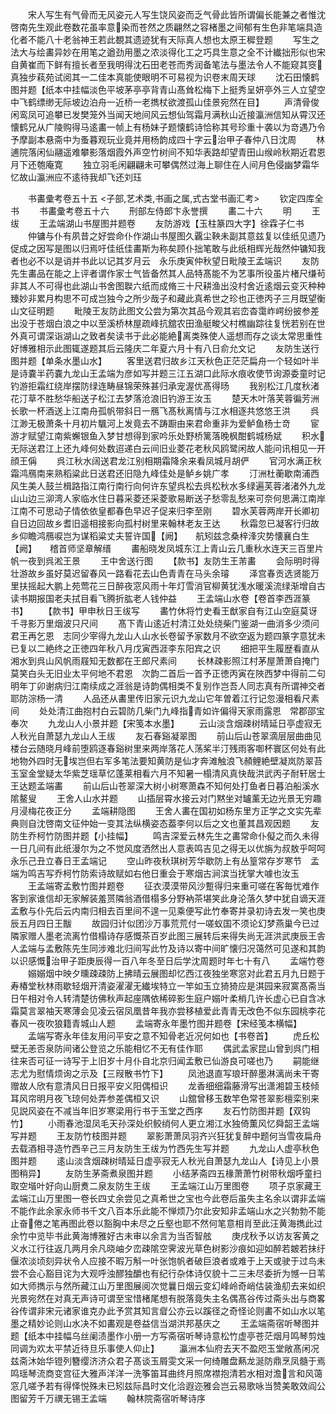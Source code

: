 <!-- { "loadSidebar": true } -->
　　宋人写生有气骨而无风姿元人写生饶风姿而乏气骨此皆所谓偏长能兼之者惟沈啓南先生观此卷数花虽率意染而苍然之质翩然之容楮墨之间郁有生色非笔端具造化者不能八十老翁神王若此覩其遗迹犹有天际真人想也太原王穉登题
　　写生之法大与绘畵异妙在用笔之遒劲用墨之浓淡得化工之巧具生意之全不计纎拙形似也宋自黄崔而下鲜有擅长者至我明得沈石田老苍而秀润备笔法与墨法令人不能窥其窔真独步萟苑试阅其一二佳本真能使眼明不可易视为识卷末周天球
　　沈石田懐鹤图并题【纸本中挂幅淡色平坡茅亭亭背青山髙耸松梅下上挺秀呈妍亭外三人立望空中飞鹤缥缈无际坡边泊舟一近桥一老擕杖欲渡孤山佳景宛然在目】
　　声清骨俊闲鸾凤可追攀已发樊笼外当闻天地间风云想仙驾霜月满秋山近接瀛洲信知从霄汉还　懐鹤兄从广陵购得马逺畵一帧上有杨妹子题懐鹤诗恰称其号珍重十袭以为竒遇乃令予摩副本悬斋中为蚤暮观玩业竟并用杨韵成四十字云治甲子春仲八日沈周
　　林逋院落闲仙翮遥难攀影落烟霞外声空竹树间不知华表路却望青田山缑岭秋期近君恩月下还匏庵寛
　　独立羽毛闲翩翩未可攀偶然过海上聊住在人间月色侵幽梦霜华忆故山瀛洲应不逺待我却飞还刘珏

　　书畵彚考卷五十五
<子部,艺术类,书画之属,式古堂书画汇考>
　　钦定四库全书
　　书畵彚考卷五十六
　　刑部左侍郎卞永誉撰
　　畵二十六
　　明
　　王　绂
　　王孟端湖山书屋图并题卷
　　友防游戏【玉柱篆四大字】徐霖子仁书
　　仲镛与仆有夙昔之好尝命仆作湖山书屋图久覊尘鞅未副其意兹复以佳纸见遗乃促成之因写是图以归焉吁佳纸佳畵斯为称矣顾仆拙笔敢与此纸相辉光哉然仲镛知我者也必不以是诮并书此以记其岁月云　永乐庚寅仲秋望日毗陵王孟端识
　　友防先生畵品在能之上评者谓作家士气皆备然其人品特髙能不为艺事所役虽片楮尺缣茍非其人不可得也此湖山书舍图聫六纸而成脩三十尺耕渔出没村舍近逺烟云变灭种种臻妙非累月构思不可成岂独今之所少哉子和藏此真希世之珍也正徳丙子三月既望衡山文征明题
　　毗陵王友防此图文公尝为第次其品今观其岩峦杳霭岞崿纷披参差出没于苍烟白浪之中以至溪桥林屋疏峰抗舘农田渔艇畯父村樵幽踪往复恍若别在世外真可谓深诣湖山之致者矣读书于此必能絶离类殊使人遥想而存之谈太常思重性好博雅相示此图辄遂题其后云隆庆二年夏六月十有八日俞允文记
　　友防生送行图并题【单条水墨山水】
　　客里送君归故乡江天秋色正茫茫扁舟一个轻如叶半是诗嚢半药嚢九龙山王孟端为彦如写并题三江五湖口此际水痕收使节询源委童时记钓游拒霜红绕岸摆防绿连畴昼锦荣殊甚归承宠渥优髙得旸
　　我别松江几度秋渚花汀草不胜愁华船送子松江去梦落沧浪旧钓游王汝玉
　　楚天木叶落芙蓉徧芳洲长歌一杯酒送上江南舟孤帆带斜日一鴈飞髙秋离情与江水相逐共悠悠王洪
　　呉江渺无极萧条十月初片颿河上发竟去不踌蹰由来君命重非为爱鲈鱼杨士竒
　　宦游才赋望江南紫蠏银鱼入梦甘想得到家吟乐处野桥篱落晚枫酣鹤城杨斌
　　积水无际送君江上还九峰何处数迢递白云间旧业菱花老秋风鸥鹭闲故人能问讯相见一开顔王偁
　　呉江秋水阔送君龙江别相期霜降余来看凤城月胡俨
　　官河水满正秋霜鸿鴈南来熟稻粱此日送君还旧隐九峰佳处是鲈乡姚广孝
　　汀洲杜蘅歇南浦西风生美人鼓兰楫路指江南行南行向何许东望呉松去呉松秋水多绿遍芙蓉渚渚外九龙山山边三泖湾人家临水住日暮采菱还采菱歌易断送子愁零乱愁来可奈何思满江南岸江南不可思动子情依依皇都春色早迟子促来归李至刚
　　碧水芙蓉两岸开长卿初自日边回故乡耆旧遥相接影向孤村树里来翰林老友王达
　　秋霜忽已凝客行归故乡仰瞻鸿鴈唳岂为谋稻粱丈夫誓许国【阙】　　航矧兹念桑梓浲灾势懐襄白生【阙】　　稽首师坚章解缙
　　畵船晓发凤城东江上青山云几重秋水连天三百里片帆一夜到呉淞王景
　　王中舍送行图
　　【款书】友防生王芾畵
　　会际明时得壮游故乡虽好莫迟留春风一路看花去山色青青在马头余璿
　　泽宫春贡选贤能万里扶摇起大鹏上苑莺花三日醉夜窓风雨十年灯雪消官柳黄犹浅水暖溪流绿渐增自古读书期报国老夫拭目看飞腾折肱老人钱仲益
　　王孟端山水卷【卷首李西涯篆书】
　　【款书】甲申秋日王绂写
　　畵竹休将竹史看王猷家自有江山空庭莫讶千寻影万里烟波只尺间
　　髙下青山逺近村清江处处绕柴门鉴湖一曲消多少须问君王再乞恩　志同少宰得九龙山人山水长卷留予家数月不欲空返为题四篆字意犹未已复以二絶终之正徳四年秋八月戊寅西涯李东阳宾之识
　　细把平生履歴看直从湘水到呉山风帆雨屐知无数都在王郎尺素间
　　长林疎影照江村茅屋萧萧自掩门莫笑白头无旧业太平何地不君恩　次韵二首后一首予正徳丙寅在陜西梦中得前二句明年丁卯谢病归江南续成之涯翁是诗韵偶相类不复别作岂吾人同志真有所谓神交者耶防淙杨一清
　　人品还从畵里传旧家元识九龙山它年曽着江行记忽漫相看尺素间
　　处处清江曲抱村白云碧防几柴门九峰指青如许偏得天家雨露恩　常郡邵宝奉次
　　九龙山人小景并题【宋笺本水墨】
　　云山淡含烟疎树晴延日亭虚寂无人秋光自萧瑟九龙山人王绂
　　友石春谿凝翠图
　　前山后山苍翠滴层层曲曲见楼台云随晓月峰前堕鸥逐春谿树里来两岸落花人荡桨半汀残雨客啣杯寰区何处有此地物外四时无埃岂但右军多笔法要知黄防是仙才奔滩触浪飞頳鲤絶壁凝岚防翠苔玉室金堂疑太华紫芝瑶草忆蓬莱相看六月不知暑一榻清风真快哉洪武丙子耐轩居士王达题孟端畵
　　前山后山苍翠深大树小树寒萧森不知何处打鱼者日暮泊船溪水隂鳌叟
　　王舍人山水并题
　　山插层霄水接云对门黙坐对罏薰无边光景无穷趣月浸梅花夜正分
　　孟端耕隐图
　　王舍人畵在国初如杨东里方正学之文实先辈典则自沈啓南文征仲始一变其法纵横姿态葢李何以后之文也董其昌观因题
　　友防生乔柯竹防图并题【小挂幅】
　　鸣吉深爱云林先生之畵常命仆儗之而久未得一日几间有此纸漫尔为之不觉风度洒然出人意表鸣吉见之得无以优旃为叔敖乎呵呵永乐己丑立春日王孟端记
　　空山昨夜秋琪树芳华歇防上有丛篁常存岁寒节　孟端为鸣吉写乔柯竹防索诗故赋如右他日重会于寒烟古涧滨当抚掌大噱也汝玉
　　王孟端寄孟敷竹图并题卷
　　征衣漠漠带风沙蹔得归来重可嗟在客毎忧难作客到家谁信却无家解装羞贳隣翁酒借榻多分野衲茶堪笑此身沦落久梦中犹自谪天涯　孟敷与仆先后云内南归相去百里间不遑一见乘便写此竹奉寄并录初诗去发一笑也庚辰五月四日王黻
　　故园归计似团沙万事荒荒付一嗟蚁国不须论幻梦燕巢今已过隣家赠人墨老流离竹借榻诗存感慨茶百岁此图三展转后来得失尚无涯洪武庚辰王舎人孟端与孟敷陈先生同涉难北归间写此竹及诗以寄中间旷懐归况蔼然可见遂和其韵以识感慨治甲子距庚辰得一百八年冬至日后学沈周题时年七十有八
　　孟端竹卷
　　嫋嫋烟中映夕曛疎疎防上拂晴云展图却忆西江夜独坐寒窓对此君五月九日题于寿椿堂秋林雨歇轻烟开清姿濯濯无纎埃特立一竿如玉立猗猗应是淇园来寂寞髙斋当日午相对令人转清楚彷佛秋声起座隅依稀碎影生庭户嫋叶柔梢几许长虚心已自含冰霜莫言翠袖天寒薄会见凌云宿凤凰昔年我亦尝移植爱此青青无改色不似东园桃李花春风一夜吹狼籍青城山人题
　　孟端寄永年墨竹图并题卷【宋经笺本横幅】
　　孟端写寄永年佳友用问平安之意不知骨老近况何如也【书卷首】
　　虎丘松壁无恙否泉防间诸公登览之乐能相忆不无有佳作耶
　　偶武孟家昆山曾到呉门相往来否可征一诗写于上旧岁十月仆自北京归闻孟敷已仙游良可嗟也乃
　　嗣能继志尤为慰情烦询之示及【三叚散书竹下】
　　凤池退直写琅玕醉墨淋漓尚未干寄赠故人欣有意清风日日报平安义阳偶桓识
　　龙香细细霜藤滑写出潇湘碧玉枝倾耳风帘明月夜飞琼何处弄参差偶桓又识
　　山舘曾移玉数竿色常苍翠影檀栾别来见説风姿在不减当年旧岁寒梁用行书于玉堂之西序
　　友石竹防图并题【双钩竹】
　　小雨春池湿凤毛天孙深处织鲛绡何人更立湘江水独倚薫风忆舜韶王孟端写并题
　　王友防竹枝图并题
　　翠影萧萧凤羽齐兴狂犹复醉中题何当雪夜扁舟去载酒相寻造竹西辛己三月友防生王绂为竹西先生写并题
　　九龙山人虚亭秋色图并题
　　逺山淡含烟疎树晴延日虚亭寂无人秋光自萧瑟九龙山人【诗见上小景图稍异】
　　友防生茅斋煮泉图并题
　　小结茅斋四五椽萧萧竹树带秋烟呼童扫取空堦叶好向山厨煑二泉友防生王绂
　　王孟端江山万里图卷
　　项子京家藏王孟端江山万里图一卷长四丈余尝见之真希世之宝也今此卷后虽失主名余以谓非孟端不能作此余家永师书千文八百本乐此能不惮烦乃尔此安知非孟端山水之兴勃勃不能止奋倦之笔再图此卷以豁胸中未尽之丘壑也耶不然何笔意相肖至此汪黄海擕此过余竹中览毕书此黄海博雅好古未审以余言为当否智舷
　　庚戌秋予以访友客黄之义水江行往返几两月余凡晓岫夕峦疎隂空霁波光草色树影沙痕如迎如醉若皴若抺纡偃浓淡顷刻异状令人应接不暇万斛一叶张饱帆者破巨浪者或难于上天或驶于过鸟未尝不会心豁目诧为大观呼浊醪独釂也有纪行杂体诗仅貌十二三未尽委折为憾一日苇如大师擕示与然所藏江山万里图展阅次觉曩日烟云变幻峰岭奇峭估装渔舠去来如织光景宛然在对真无声诗可谓至宝惜楮尾想有脱落竟失主名偶髙谷传过斋头出与商畧谷传谓非宋元诸家谁克办此予赏其知言睂公亦云以蹊径之奇怪论则畵不如山水以笔墨之精妙论则山水决不如畵观是卷益信当湖洪邦基庆之
　　王孟端斋宿听琴图并题【纸本中挂幅乌丝阑渍墨作小册一方写斋宿听琴诗意松竹虚亭苍茫烟月鸣琴剪烛同调为欢太平禁近待旦乐事使人仰止】
　　瀛洲本仙府去天不盈咫玉堂敞髙闲况兹斋沐始华镫列簪缨济济众君子髙谈玉屑雯文采一何绮雕盘爇龙涎防鼎烹凤髓于焉鸣瑶琴流商变宫征大雅声洋洋一洗筝笛耳曲终月照席襟抱清若水相对澹言和风蔼窓几嗟予若有得怿悦殊未已矧兹际昌时文化洽遐迩雅会岂云易歌咏当赞美敢效阎公图留芳千万禩无锡王孟端
　　翰林院斋宿听琴诗序
